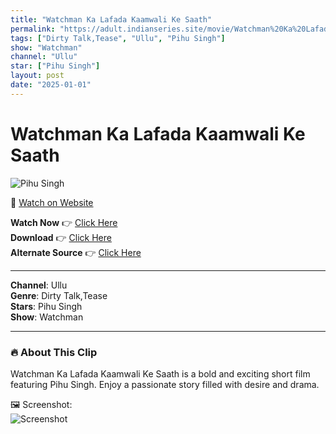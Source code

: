 ```yaml
---
title: "Watchman Ka Lafada Kaamwali Ke Saath"
permalink: "https://adult.indianseries.site/movie/Watchman%20Ka%20Lafada%20Kaamwali%20Ke%20Saath"
tags: ["Dirty Talk,Tease", "Ullu", "Pihu Singh"]
show: "Watchman"
channel: "Ullu"
star: ["Pihu Singh"]
layout: post
date: "2025-01-01"
---
```


# Watchman Ka Lafada Kaamwali Ke Saath

![Pihu Singh](https://shorts.desisins.com/wp-content/uploads/2024/08/Watchman-Ka-Lafada-Pihu-Ke-Saath-DesiSins.com_.jpg)

🔗 [Watch on Website](https://adult.indianseries.site/movie/Watchman%20Ka%20Lafada%20Kaamwali%20Ke%20Saath)

**Watch Now** 👉 [Click Here](https://adult.indianseries.site/movie/Watchman%20Ka%20Lafada%20Kaamwali%20Ke%20Saath)  
**Download** 👉 [Click Here](https://adult.indianseries.site/movie/Watchman%20Ka%20Lafada%20Kaamwali%20Ke%20Saath)  
**Alternate Source** 👉 [Click Here](https://adult.indianseries.site/movie/Watchman%20Ka%20Lafada%20Kaamwali%20Ke%20Saath)

---

**Channel**: Ullu  
**Genre**: Dirty Talk,Tease  
**Stars**: Pihu Singh  
**Show**: Watchman

---

### 🔥 About This Clip

Watchman Ka Lafada Kaamwali Ke Saath is a bold and exciting short film featuring Pihu Singh. Enjoy a passionate story filled with desire and drama.
 
🖼️ Screenshot:  
![Screenshot](https://shorts.desisins.com/wp-content/uploads/2024/08/Watchman-Ka-Lafada-Pihu-Ke-Saath-DesiSins.com_.jpg)
